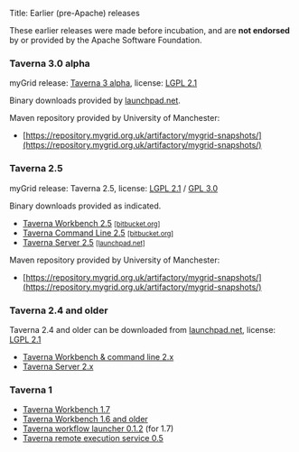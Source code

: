 Title: Earlier (pre-Apache) releases

<div class="alert alert-warning" role="alert"><span class="glyphicon glyphicon-warning-sign" aria-hidden="true"></span>
These earlier releases were made before incubation, and are 
<strong>not endorsed</strong> by or provided by the Apache Software Foundation. 
</div>


### Taverna 3.0 alpha

myGrid release: [Taverna 3 alpha](http://www.taverna.org.uk/developers/work-in-progress/taverna-3/),
license: [LGPL 2.1](https://www.gnu.org/licenses/lgpl-2.1.html)

Binary downloads provided by [launchpad.net](https://launchpad.net/taverna/t3/).

Maven repository provided by University of Manchester:

  - [https://repository.mygrid.org.uk/artifactory/mygrid-snapshots/](https://repository.mygrid.org.uk/artifactory/mygrid-snapshots/)


### Taverna 2.5

myGrid release: Taverna 2.5, license: [LGPL 2.1](https://www.gnu.org/licenses/lgpl-2.1.html)
 / [GPL 3.0](https://www.gnu.org/licenses/gpl-3.0.html)

Binary downloads provided as indicated.

  - [Taverna Workbench 2.5](https://bitbucket.org/taverna/taverna-workbench-product/downloads/) <small>[[bitbucket.org]](https://bitbucket.org/)</small>
  - [Taverna Command Line 2.5](https://bitbucket.org/taverna/taverna-commandline-product/downloads) <small>[[bitbucket.org]](https://bitbucket.org/)</small>
  - [Taverna Server 2.5](https://launchpad.net/taverna-server/+milestone/2.5.4) <small>[[launchpad.net]](https://launchpad.net)</small>

Maven repository provided by University of Manchester:

  - [https://repository.mygrid.org.uk/artifactory/mygrid-snapshots/](https://repository.mygrid.org.uk/artifactory/mygrid-snapshots/)

### Taverna 2.4 and older

Taverna 2.4 and older can be downloaded from [launchpad.net](https://launchpad.net/taverna/), license: [LGPL 2.1](https://www.gnu.org/licenses/lgpl-2.1.html)

 - [Taverna Workbench & command line 2.x](https://launchpad.net/taverna/)
 - [Taverna Server 2.x](https://launchpad.net/taverna-server/)

### Taverna 1

 - [Taverna Workbench 1.7](https://launchpad.net/taverna/+milestone/1.7.2)
 - [Taverna Workbench 1.6 and older](http://sourceforge.net/projects/taverna/files/)
 - [Taverna workflow launcher 0.1.2](http://prdownloads.sourceforge.net/taverna/workflowlauncher-0.1.2.zip?download) (for 1.7)
 - [Taverna remote execution service 0.5](http://sourceforge.net/projects/taverna/files/taverna%20utilities/utils/)

